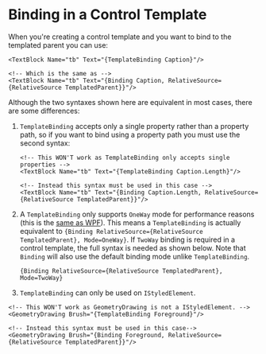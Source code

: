 # Binding in a Control Template

When you're creating a control template and you want to bind to the templated parent you can use:

```markup
<TextBlock Name="tb" Text="{TemplateBinding Caption}"/>

<!-- Which is the same as -->
<TextBlock Name="tb" Text="{Binding Caption, RelativeSource={RelativeSource TemplatedParent}}"/>
```

Although the two syntaxes shown here are equivalent in most cases, there are some differences:

 1. `TemplateBinding` accepts only a single property rather than a property path, so if you want to bind using a property path you must use the second syntax:

    ```markup
    <!-- This WON'T work as TemplateBinding only accepts single properties -->
    <TextBlock Name="tb" Text="{TemplateBinding Caption.Length}"/>

    <!-- Instead this syntax must be used in this case -->
    <TextBlock Name="tb" Text="{Binding Caption.Length, RelativeSource={RelativeSource TemplatedParent}}"/>
    ```

 2. A `TemplateBinding` only supports `OneWay` mode for performance reasons (this is the [same as WPF](https://docs.microsoft.com/en-us/dotnet/desktop/wpf/advanced/templatebinding-markup-extension#remarks)). This means a `TemplateBinding` is actually equivalent to `{Binding RelativeSource={RelativeSource TemplatedParent}, Mode=OneWay}`. If `TwoWay` binding is required in a control template, the full syntax is needed as shown below. Note that `Binding` will also use the default binding mode unlike `TemplateBinding`.

    ```markup
    {Binding RelativeSource={RelativeSource TemplatedParent}, Mode=TwoWay}
    ```

 3. `TemplateBinding` can only be used on `IStyledElement`.

   ```markup
   <!-- This WON'T work as GeometryDrawing is not a IStyledElement. -->
   <GeometryDrawing Brush="{TemplateBinding Foreground}"/>

   <!-- Instead this syntax must be used in this case-->
   <GeometryDrawing Brush="{Binding Foreground, RelativeSource={RelativeSource TemplatedParent}}"/>
   ```
